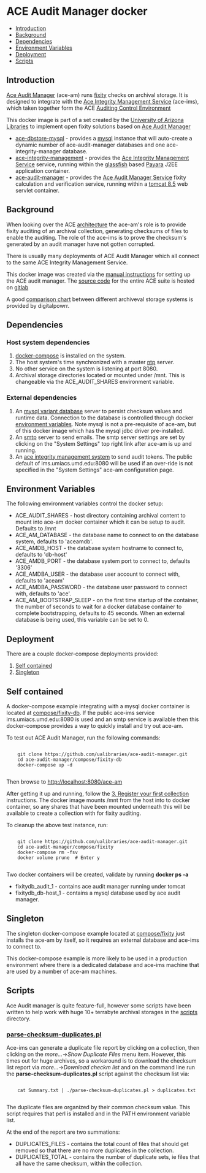 # ACE Audit Manager docker

- [Introduction](#introduction)
- [Background](#background)
- [Dependencies](#dependencies)
- [Environment Variables](#environment-variables)
- [Deployment](#deployment)
- [Scripts](#scripts)

## Introduction

[Ace Audit Manager](https://wiki.umiacs.umd.edu/adapt/index.php/Ace:Main) (ace-am) runs [fixity](https://www.dpconline.org/handbook/technical-solutions-and-tools/fixity-and-checksums) checks on archival storage. It is designed to integrate with the [Ace Integrity Management Service](https://wiki.umiacs.umd.edu/adapt/index.php/Ace:Ace_IMS_System) (ace-ims), which taken together form the ACE [Auditing Control Environment](https://wiki.umiacs.umd.edu/adapt/index.php/Ace)

This docker image is part of a set created by the [University of Arizona Libraries](https://github.com/ualibraries) to implement open fixity solutions based on [Ace Audit Manager](https://wiki.umiacs.umd.edu/adapt/index.php/Ace:Main)

* [ace-dbstore-mysql](https://github.com/ualibraries/ace-dbstore-mysql) - provides a [mysql](https://hub.docker.com/_/mysql/) instance that will auto-create a dynamic number of ace-audit-manager databases and one ace-integrity-manager database.
* [ace-integrity-management](https://github.com/ualibraries/ace-integrity-management) - provides the [Ace Integrity Management Service](https://wiki.umiacs.umd.edu/adapt/index.php/Ace:Ace_IMS_System) service, running within the [glassfish](https://en.wikipedia.org/wiki/GlassFish) based [Payara](https://www.payara.fish/) J2EE application container.
* [ace-audit-manager](https://github.com/ualibraries/ace-audit-manager) - provides the [Ace Audit Manager Service](https://wiki.umiacs.umd.edu/adapt/index.php/Ace:Audit_Manager_Installation_Guide) fixity calculation and verification service, running within a [tomcat 8.5](http://tomcat.apache.org/) web servlet container.

## Background

When looking over the ACE [architecture](https://wiki.umiacs.umd.edu/adapt/images/5/5b/DigCCurr2009_060909.pdf) the ace-am's role is to provide fixity auditing of an archival collection, generating checksums of files to enable the auditing. The role of the ace-ims is to prove the checksum's generated by an audit manager have not gotten corrupted.

There is usually many deployments of ACE Audit Manager which all connect to the same ACE Integrity Management Service.

This docker image was created via the [manual instructions](https://wiki.umiacs.umd.edu/adapt/index.php/Ace:Audit_Manager_Installation_Guide) for setting up the ACE audit manager. The [source code](https://gitlab.umiacs.umd.edu/adapt/ace) for the entire ACE suite is hosted on [gitlab](https://gitlab.umiacs.umd.edu/groups/adapt)

A good [comparison chart](http://digitalpowrr.niu.edu/digital-preservation-101/tool-grid/) between different archiveval storage systems is provided by digitalpowrr.

## Dependencies
### Host system dependencies
1. [docker-compose](https://docs.docker.com/compose/overview/) is installed on the system.
2. The host system's time synchronized with a master [ntp](https://en.wikipedia.org/wiki/Network_Time_Protocol) server.
3. No other service on the system is listening at port 8080.
4. Archival storage directories located or mounted under /mnt. This is changeable via the ACE_AUDIT_SHARES environment variable.

### External dependencies

1. An [mysql variant database](https://en.wikipedia.org/wiki/MySQL#Current) server to persist checksum values and runtime data. Connection to the database is controlled through docker [environment variables](#environment-variables). Note mysql is not a pre-requisite of ace-am, but of this docker image which has the mysql jdbc driver pre-installed.
2. An [smtp](https://en.wikipedia.org/wiki/Simple_Mail_Transfer_Protocol) server to send emails. The smtp server settings are set by clicking on the "System Settings" top right link after ace-am is up and running.
3. An [ace integrity management system](https://wiki.umiacs.umd.edu/adapt/index.php/Ace:Ace_IMS_System) to send audit tokens. The public default of ims.umiacs.umd.edu:8080 will be used if an over-ride is not specified in the "System Settings" ace-am configuration page.

## Environment Variables

The following environment variables control the docker setup:

* ACE_AUDIT_SHARES - host directory containing archival content to mount into ace-am docker container which it can be setup to audit. Defaults to /mnt
* ACE_AM_DATABASE - the database name to connect to on the database system, defaults to 'aceamdb'.
* ACE_AMDB_HOST - the database system hostname to connect to, defaults to 'db-host'
* ACE_AMDB_PORT - the database system port to connect to, defaults '3306'
* ACE_AMDBA_USER - the database user account to connect with, defaults to 'aceam'
* ACE_AMDBA_PASSWORD - the database user password to connect with, defaults to 'ace'.
* ACE_AM_BOOTSTRAP_SLEEP - on the first time startup of the container, the number of seconds to wait for a docker database container to complete bootstrapping, defaults to 45 seconds. When an external database is being used, this variable can be set to 0.

## Deployment

There are a couple docker-compose deployments provided:

1. [Self contained](#self-contained)
2. [Singleton](#singleton)

## Self contained

A docker-compose example integrating with a mysql docker container is located at [compose/fixity-db](https://github.com/ualibraries/ace-audit-manager/tree/master/compose/fixity-db). If the public ace-ims service ims.umiacs.umd.edu:8080 is used and an smtp service is available then this docker-compose provides a way to quickly install and try out ace-am.

To test out ACE Audit Manager, run the following commands:

```
	
	git clone https://github.com/ualibraries/ace-audit-manager.git
	cd ace-audit-manager/compose/fixity-db
	docker-compose up -d
	
```

Then browse to [http://localhost:8080/ace-am](http://localhost:8080/ace-am)

After getting it up and running, follow the [3. Register your first collection](https://wiki.umiacs.umd.edu/adapt/index.php/Ace:Audit_Manager_Installation_Guide) instructions. The docker image mounts /mnt from the host into to docker container, so any shares that have been mounted underneath this will be available to create a collection with for fixity auditing.

To cleanup the above test instance, run:

```
	
	git clone https://github.com/ualibraries/ace-audit-manager.git
	cd ace-audit-manager/compose/fixity
	docker-compose rm -fsv
	docker volume prune  # Enter y
	
```

Two docker containers will be created, validate by running **docker ps -a**

* fixitydb_audit_1 - contains ace audit manager running under tomcat
* fixitydb_db-host_1 - contains a mysql database used by ace audit manager.

## Singleton

The singleton docker-compose example located at [compose/fixity](https://github.com/ualibraries/ace-audit-manager/tree/master/compose/fixity) just installs the ace-am by itself, so it requires an external database and ace-ims to connect to.

This docker-compose example is more likely to be used in a production environment where there is a dedicated database and ace-ims machine that are used by a number of ace-am machines.

## Scripts

Ace Audit manager is quite feature-full, however some scripts have been written to help work with huge 10+ terrabyte archival storages in the [scripts](https://github.com/ualibraries/ace-audit-manager/tree/master/scripts) directory.

### [parse-checksum-duplicates.pl](https://github.com/ualibraries/ace-audit-manager/tree/master/scripts/parse-checksum-duplicates.pl)

Ace-ims can generate a duplicate file report by clicking on a collection, then clicking on the *more...*->*Show Duplicate Files* menu item. However, this times out for huge archives, so a workaround is to download the checksum list report via *more...*->*Download checkm list* and on the command line run the **parse-checksum-duplicates.pl** script against the checksum list via:


```
	
	cat Summary.txt | ./parse-checksum-duplicates.pl > duplicates.txt
	
```

The duplicate files are organized by their common checksum value. This script requires that perl is installed and in the PATH environment variable list.
 
At the end of the report are two summations:

* DUPLICATES_FILES - contains the total count of files that should get removed so that there are no more duplicates in the collection.
* DUPLICATES_TOTAL - contains the number of duplicate sets, ie files that all have the same checksum, within the collection.


